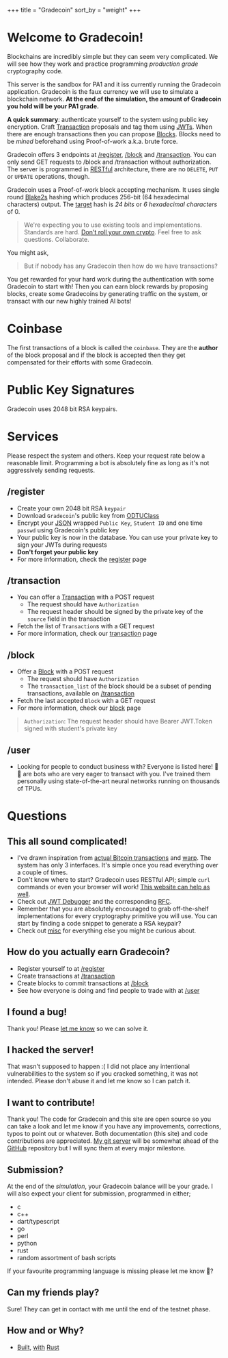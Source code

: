 +++
title = "Gradecoin"
sort_by = "weight"
+++

# Welcome to Gradecoin!
Blockchains are incredibly simple but they can seem very complicated.
We will see how they work and practice programming _production grade_ cryptography code.

This server is the sandbox for PA1 and it iss currently running the Gradecoin application.
Gradecoin is the faux currency we will use to simulate a blockchain network.
**At the end of the simulation, the amount of Gradecoin you hold will be your PA1 grade.**

**A quick summary**: authenticate yourself to the system using public key encryption.
Craft [Transaction](@/transaction_docs.md) proposals and tag them using [JWTs](@/JWT.md).
When there are enough transactions then you can propose [Blocks](@/block_docs.md).
Blocks need to be _mined_ beforehand using Proof-of-work a.k.a. brute force.

Gradecoin offers 3 endpoints at [/register](/register), [/block](/block) and [/transaction](/transaction). You can only send GET requests to /block and /transaction without authorization.
The server is programmed in [RESTful](https://www.service-architecture.com/articles/web-services/representational_state_transfer_rest.html) architecture, there are no `DELETE`, `PUT` or `UPDATE` operations, though.

Gradecoin uses a Proof-of-work block accepting mechanism. It uses single round [Blake2s](https://www.blake2.net/) hashing which produces 256-bit (64 hexadecimal characters) output. The [target](https://wiki.bitcoinsv.io/index.php/Target) hash is _24 bits_ or _6 hexadecimal characters_ of 0.

> We're expecting you to use existing tools and implementations. Standards are hard. [Don't roll your own crypto](https://www.reddit.com/r/crypto/comments/2coqsy/dont_roll_your_own/). Feel free to ask questions. Collaborate.

You might ask,

> But if nobody has any Gradecoin then how do we have transactions?

You get rewarded for your hard work during the authentication with some Gradecoin to start with!
Then you can earn block rewards by proposing blocks, create some Gradecoins by generating traffic on the system, or transact with our new highly trained AI bots!

# Coinbase
The first transactions of a block is called the `coinbase`. They are the **author** of the block proposal and if the block is accepted then they get compensated for their efforts with some Gradecoin.

# Public Key Signatures
Gradecoin uses 2048 bit RSA keypairs.

# Services

Please respect the system and others.
Keep your request rate below a reasonable limit.
Programming a bot is absolutely fine as long as it's not aggressively sending requests.

## /register
- Create your own 2048 bit RSA `keypair`
- Download `Gradecoin`'s public key from [ODTUClass](https://odtuclass.metu.edu.tr/my/)
- Encrypt your [JSON](https://www.json.org/json-en.html) wrapped `Public Key`, `Student ID` and one time `passwd` using Gradecoin's public key
- Your public key is now in the database. You can use your private key to sign your JWTs during requests
- **Don't forget your public key**
- For more information, check the [register](@/register_docs.md) page

## /transaction
- You can offer a [Transaction](@/transaction_docs.md) with a POST request
    - The request should have `Authorization`
    - The request header should be signed by the private key of the `source` field in the transaction
- Fetch the list of `Transaction`s with a GET request
- For more information, check our [transaction](@/transaction_docs.md) page

## /block
- Offer a [Block](@/block_docs.md) with a POST request
    - The request should have `Authorization`
    - The `transaction_list` of the block should be a subset of pending transactions, available on [/transaction](/transaction)
- Fetch the last accepted `Block` with a GET request
- For more information, check our [block](@/block_docs.md) page

> `Authorization`: The request header should have Bearer JWT.Token signed with student's private key

## /user
- Looking for people to conduct business with? Everyone is listed here!
🤖👋 are bots who are very eager to transact with you.
I've trained them personally using state-of-the-art neural networks running on thousands of TPUs.

# Questions
## This all sound complicated!
- I've drawn inspiration from [actual Bitcoin transactions](https://explorer.bitcoin.com/btc) and [warp](https://github.com/seanmonstar/warp/blob/master/examples/todos.rs). The system has only 3 interfaces. It's simple once you read everything over a couple of times.
- Don't know where to start? Gradecoin uses RESTful API; simple `curl` commands or even your browser will work! [This website can help as well](https://curl.trillworks.com/).
- Check out [JWT Debugger](https://jwt.io) and the corresponding [RFC](https://tools.ietf.org/html/rfc7519).
- Remember that you are absolutely encouraged to grab off-the-shelf implementations for every cryptography primitive you will use. You can start by finding a code snippet to generate a RSA keypair?
- Check out [misc](@/misc_docs.md) for everything else you might be curious about.

## How do you actually earn Gradecoin?
- Register yourself to at [/register](@/register_docs.md)
- Create transactions at [/transaction](@/transaction_docs.md)
- Create blocks to commit transactions at [/block](@/block_docs.md)
- See how everyone is doing and find people to trade with at [/user](/user)

## I found a bug!
Thank you! Please [let me know](mailto:yigit@ceng.metu.edu.tr) so we can solve it.

## I hacked the server!
That wasn't supposed to happen :( I did not place any intentional vulnerabilities to the system so if you cracked something, it was not intended. Please don't abuse it and let me know so I can patch it.

## I want to contribute!
Thank you! The code for Gradecoin and this site are open source so you can take a look and let me know if you have any improvements, corrections, typos to point out or whatever.
Both documentation (this site) and code contributions are appreciated.
[My git server](https://git.yigitsever.com/) will be somewhat ahead of the [GitHub](https://github.com/yigitsever/gradecoin) repository but I will sync them at every major milestone.

## Submission?
At the end of the _simulation_, your Gradecoin balance will be your grade. I will also expect your client for submission, programmed in either;

- c
- c++
- dart/typescript
- go
- perl
- python
- rust
- random assortment of bash scripts

If your favourite programming language is missing please let me know 🤷?

## Can my friends play?
Sure! They can get in contact with me until the end of the testnet phase.

## How and or Why?
- [Built](https://xkcd.com/2314/), [with](https://lofi.cafe/) [Rust](https://xkcd.com/2418/)
